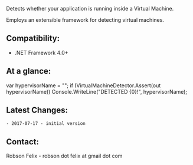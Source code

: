 Detects whether your application is running inside a Virtual Machine.

Employs an extensible framework for detecting virtual machines.

Compatibility:
---
  - .NET Framework 4.0+

At a glance:
---

var hypervisorName = "";
if (VirtualMachineDetector.Assert(out hypervisorName))
	Console.WriteLine("DETECTED {0}!", hypervisorName);

Latest Changes:
---
	- 2017-07-17 - initial version


Contact:
---

Robson Felix
	- robson dot felix at gmail dot com
